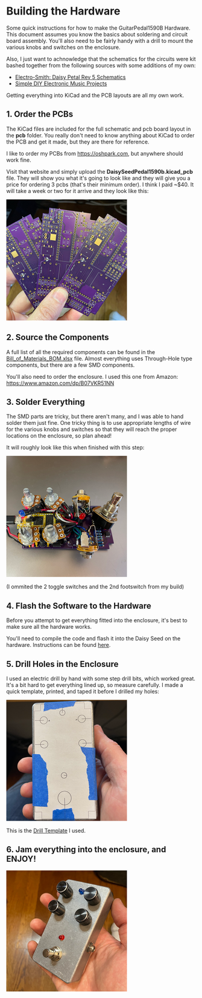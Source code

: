 # Building the Hardware
Some quick instructions for how to make the GuitarPedal1590B Hardware.  This document assumes you know the basics about soldering and circuit board assembly.  You'll also need to be fairly handy with a drill to mount the various knobs and switches on the enclosure.

Also, I just want to achnowledge that the schematics for the circuits were kit bashed together from the following sources with some additions of my own:

* [Electro-Smith: Daisy Petal Rev 5 Schematics](https://github.com/electro-smith/Hardware/blob/master/reference/daisy_petal/ES_Daisy_Petal_Rev5.pdf)
* [Simple DIY Electronic Music Projects](https://diyelectromusic.wordpress.com/2022/08/29/3v3-midi-module-pcb/)

Getting everything into KiCad and the PCB layouts are all my own work.

## 1. Order the PCBs

The KiCad files are included for the full schematic and pcb board layout in the **pcb** folder.  You really don't need to know anything about KiCad to order the PCB and get it made, but they are there for reference.

I like to order my PCBs from https://oshpark.com, but anywhere should work fine.

Visit that website and simply upload the **DaisySeedPedal1590b.kicad_pcb** file. They will show you what it's going to look like and they will give you a price for ordering 3 pcbs (that's their minimum order).  I think I paid ~$40.  It will take a week or two for it arrive and they look like this:

![PCBs](images/PCBs.png)

## 2. Source the Components

A full list of all the required components can be found in the [Bill_of_Materials_BOM.xlsx](Bill_of_Materials_BOM.xlsx) file.  Almost everything uses Through-Hole type components, but there are a few SMD components.

You'll also need to order the enclosure.  I used this one from Amazon: https://www.amazon.com/dp/B07VKR51NN

## 3. Solder Everything

The SMD parts are tricky, but there aren't many, and I was able to hand solder them just fine. One tricky thing is to use appropriate lengths of wire for the various knobs and switches so that they will reach the proper locations on the enclosure, so plan ahead!

It will roughly look like this when finished with this step:

![CircuitBoard](images/CircuitBoard.png)

(I ommited the 2 toggle switches and the 2nd footswitch from my build)

## 4. Flash the Software to the Hardware

Before you attempt to get everything fitted into the enclosure, it's best to make sure all the hardware works.

You'll need to compile the code and flash it into the Daisy Seed on the hardware. Instructions can be found [here](../README.md).

## 5. Drill Holes in the Enclosure

I used an electric drill by hand with some step drill bits, which worked great. It's a bit hard to get everything lined up, so measure carefully. I made a quick template, printed, and taped it before I drilled my holes:

![HoleTemplate](images/HoleTemplate.png)

This is the [Drill Template](EnclosureDrillTemplate.pdf) I used. 

## 6. Jam everything into the enclosure, and ENJOY!

![FinalProduct](images/FinalProduct.png)
